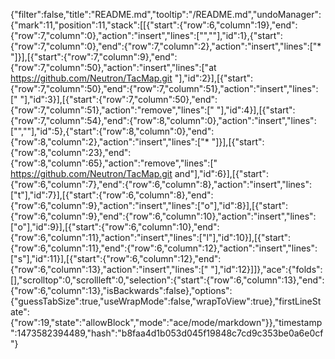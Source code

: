 {"filter":false,"title":"README.md","tooltip":"/README.md","undoManager":{"mark":11,"position":11,"stack":[[{"start":{"row":6,"column":19},"end":{"row":7,"column":0},"action":"insert","lines":["",""],"id":1},{"start":{"row":7,"column":0},"end":{"row":7,"column":2},"action":"insert","lines":["* "]}],[{"start":{"row":7,"column":9},"end":{"row":7,"column":50},"action":"insert","lines":["at https://github.com/Neutron/TacMap.git "],"id":2}],[{"start":{"row":7,"column":50},"end":{"row":7,"column":51},"action":"insert","lines":[" "],"id":3}],[{"start":{"row":7,"column":50},"end":{"row":7,"column":51},"action":"remove","lines":[" "],"id":4}],[{"start":{"row":7,"column":54},"end":{"row":8,"column":0},"action":"insert","lines":["",""],"id":5},{"start":{"row":8,"column":0},"end":{"row":8,"column":2},"action":"insert","lines":["* "]}],[{"start":{"row":8,"column":23},"end":{"row":8,"column":65},"action":"remove","lines":[" https://github.com/Neutron/TacMap.git and"],"id":6}],[{"start":{"row":6,"column":7},"end":{"row":6,"column":8},"action":"insert","lines":["t"],"id":7}],[{"start":{"row":6,"column":8},"end":{"row":6,"column":9},"action":"insert","lines":["o"],"id":8}],[{"start":{"row":6,"column":9},"end":{"row":6,"column":10},"action":"insert","lines":["o"],"id":9}],[{"start":{"row":6,"column":10},"end":{"row":6,"column":11},"action":"insert","lines":["l"],"id":10}],[{"start":{"row":6,"column":11},"end":{"row":6,"column":12},"action":"insert","lines":["s"],"id":11}],[{"start":{"row":6,"column":12},"end":{"row":6,"column":13},"action":"insert","lines":[" "],"id":12}]]},"ace":{"folds":[],"scrolltop":0,"scrollleft":0,"selection":{"start":{"row":6,"column":13},"end":{"row":6,"column":13},"isBackwards":false},"options":{"guessTabSize":true,"useWrapMode":false,"wrapToView":true},"firstLineState":{"row":19,"state":"allowBlock","mode":"ace/mode/markdown"}},"timestamp":1473582394489,"hash":"b8faa4d1b053d045f19848c7cd9c353be0a6e0cf"}